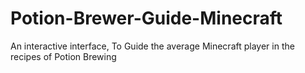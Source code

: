 # Potion-Brewer-Guide-Minecraft
An interactive interface, To Guide the average Minecraft player in the recipes of Potion Brewing
